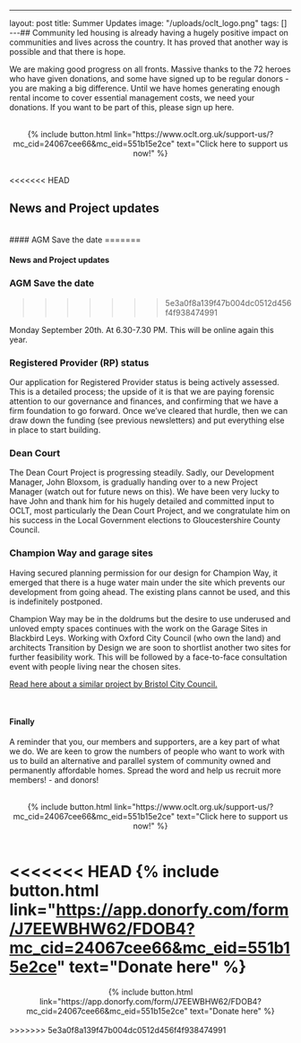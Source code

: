 ---
layout: post
title: Summer Updates
image: "/uploads/oclt_logo.png"
tags: []
---## Community led housing is already having a hugely positive impact on communities and lives across the country. It has proved that another way is possible and that there is hope.

We are making good progress on all fronts. Massive thanks to the 72 heroes who have given donations, and some have signed up to be regular donors - you are making a big difference. Until we have homes generating enough rental income to cover essential management costs, we need your donations. If you want to be part of this, please sign up here.

<br>

<center>{% include button.html link="https://www.oclt.org.uk/support-us/?mc_cid=24067cee66&mc_eid=551b15e2ce" text="Click here to support us now!" %}</center>

<br>

<<<<<<< HEAD
## News and Project updates

<br>
#### AGM Save the date
=======
<br>

#### News and Project updates

### AGM Save the date
>>>>>>> 5e3a0f8a139f47b004dc0512d456f4f938474991

Monday September 20th. At 6.30-7.30 PM. This will be online again this year.

### Registered Provider (RP) status

Our application for Registered Provider status is being actively assessed. This is a detailed process; the upside of it is that we are paying forensic attention to our governance and finances, and confirming that we have a firm foundation to go forward. Once we’ve cleared that hurdle, then we can draw down the funding (see previous newsletters) and put everything else in place to start building.

### Dean Court

The Dean Court Project is progressing steadily. Sadly, our Development Manager, John Bloxsom, is gradually handing over to a new Project Manager (watch out for future news on this). We have been very lucky to have John and thank him for his hugely detailed and committed input to OCLT, most particularly the Dean Court Project, and we congratulate him on his success in the Local Government elections to Gloucestershire County Council.

### Champion Way and garage sites

Having secured planning permission for our design for Champion Way, it emerged that there is a huge water main under the site which prevents our development from going ahead. The existing plans cannot be used, and this is indefinitely postponed.

Champion Way may be in the doldrums but the desire to use underused and unloved empty spaces continues with the work on the Garage Sites in Blackbird Leys. Working with Oxford City Council (who own the land) and architects Transition by Design we are soon to shortlist another two sites for further feasibility work. This will be followed by a face-to-face consultation event with people living near the chosen sites.

[Read here about a similar project by Bristol City Council.](https://www.theguardian.com/uk-news/2021/jun/16/bristol-to-build-gap-homes-on-garage-sites-to-tackle-housing-crisis?mc_cid=24067cee66&mc_eid=551b15e2ce)

<br>

#### Finally

A reminder that you, our members and supporters, are a key part of what we do. We are keen to grow the numbers of people who want to work with us to build an alternative and parallel system of community owned and permanently affordable homes. Spread the word and help us recruit more members! - and donors!

<br>

<center>{% include button.html link="https://www.oclt.org.uk/support-us/?mc_cid=24067cee66&mc_eid=551b15e2ce" text="Click here to support us now!" %}</center>

<br>

<<<<<<< HEAD
{% include button.html link="https://app.donorfy.com/form/J7EEWBHW62/FDOB4?mc_cid=24067cee66&mc_eid=551b15e2ce" text="Donate here" %}<br>
=======
<center>{% include button.html link="https://app.donorfy.com/form/J7EEWBHW62/FDOB4?mc_cid=24067cee66&mc_eid=551b15e2ce" text="Donate here" %}</center>

<br>
>>>>>>> 5e3a0f8a139f47b004dc0512d456f4f938474991
